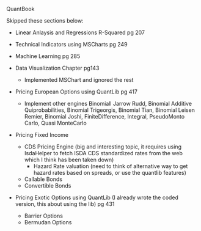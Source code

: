 QuantBook

Skipped these sections below:
* Linear Anlaysis and Regressions R-Squared pg 207
* Technical Indicators using MSCharts pg 249
* Machine Learning pg 285
* Data Visualization Chapter pg143
	* Implemented MSChart and ignored the rest

* Pricing European Options using QuantLib pg 417
	* Implement other engines Binomiall Jarrow Rudd, Binomial Additive Quiprobabilities, Binomial Trigeorgis,
		Binomial Tian, Binomial Leisen Remier, Binomial Joshi, FiniteDifference, Integral, PseudoMonto Carlo, Quasi MonteCarlo
* Pricing Fixed Income 	
	* CDS Pricing Engine (big and interesting topic, it requires using IsdaHelper to fetch ISDA CDS standardized rates from the web which I think has been taken down)		
		* Hazard Rate valuation (need to think of alternative way to get hazard rates based on spreads, or use the quantlib features)
    * Callable Bonds
	* Convertible Bonds			
* Pricing Exotic Options using QuantLib (I already wrote the coded version, this about using the lib) pg 431
	* Barrier Options
	* Bermudan Options